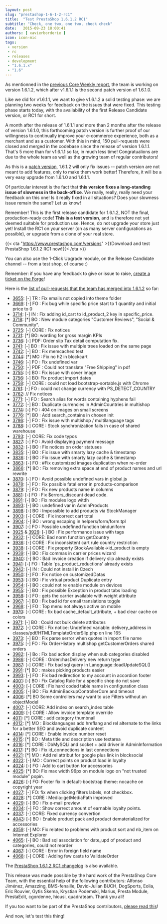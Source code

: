 ```yaml
---
layout: post
slug: "prestashop-1-6-1-2-rc1"
title:  "Test PrestaShop 1.6.1.2 RC1"
subtitle: "Check, one two, one two, check check"
date:   2015-09-23 18:00:41
authors: [ xavierborderie ]
icon: icon-mic
tags:
 - version
 - rc
 - releases
 - development
 - "1.6.1.x"
 - "1.6"
---
```


As mentionned in the [previous Core Weekly report](http://build.prestashop.com/news/coreweekly-35-36/), the team is working on version 1.6.1.2, which after v1.6.1.1 is the second patch version of 1.6.1.0.

Like we did for v1.6.1.1, we want to give v1.6.1.2 a solid testing phase: we are planning two weeks for feedback on the issues that were fixed. This testing phase starts today, with the availability of the first Release Candidate version, or RC1 for short.

A month after the release of 1.6.1.1 and more than 2 months after the release of version 1.6.1.0, this forthcoming patch version is further proof of our willingness to continually improve your e-commerce experience, both as a merchant and as a customer. With this in mind, 150 pull-requests were closed and merged in the codebase since the release of version 1.6.1.1. That's 5 more than for v1.6.1.1 so far, in much less time! Congratualions are due to the whole team as well as the growing team of regular contributors!

As this is a [patch version](http://build.prestashop.com/news/a-more-semantic-versioning-scheme/), 1.6.1.2 will only fix issues -- patch version are not meant to add features, only to make them work better! Therefore, it will be a very easy upgrade from 1.6.1.0 and 1.6.1.1.

Of particular interest is the fact that **this version fixes a long-standing issue of slowness in the back-office**. We really, really, really need your feedback on this one! Is it really fixed in all situations? Does your slowness issue remain the same? Let us know!

Remember! This is the first release candidate for 1.6.1.2, NOT the final, production-ready code! <b>This is a test version</b>, and is therefore not yet deemed suitable for production use. Hence, do not upgrade your store just yet! Install the RC1 on your server (on as many server configurations as possible), or upgrade from a clone of your real store.

{{< cta "https://www.prestashop.com/versions" >}}Download and test PrestaShop 1.6.1.2 RC1 now!{{< /cta >}}

You can also use the 1-Click Upgrade module, on the Release Candidate channel -- from a test shop, of course :)

Remember: if you have any feedback to give or issue to raise, [create a ticket on the Forge](http://doc.prestashop.com/display/PS16/How+to+use+the+Forge+to+contribute+to+PrestaShop)!

Here is the [list of pull-requests that the team has merged into 1.6.1.2](https://github.com/PrestaShop/PrestaShop/pulls?page=1&q=is%3Apr+base%3A1.6.1.x+is%3Aclosed+merged%3A%3E2015-08-17&utf8=%E2%9C%93) so far:

 * [3655](https://github.com/PrestaShop/PrestaShop/pull/3655): [-] TR : Fix emails not copied into theme folder
 * [3669](https://github.com/PrestaShop/PrestaShop/pull/3669): [-] FO : Fix bug while specific price start to 1 quantity and initial price to 0
 * [3714](https://github.com/PrestaShop/PrestaShop/pull/3714): [-] IN : Fix adding id_cart to id_product_2 key in specific_price.
 * [3718](https://github.com/PrestaShop/PrestaShop/pull/3718): [*] BO : New module categories "Customer Reviews", "Social & Community".
 * [3725](https://github.com/PrestaShop/PrestaShop/pull/3725): [-] CORE : Fix notices
 * [3731](https://github.com/PrestaShop/PrestaShop/pull/3731): [*] BO: wording for gross margin KPIs
 * [3736](https://github.com/PrestaShop/PrestaShop/pull/3736): [-] PDF: Order slip Tax detail computation fix.
 * [3741](https://github.com/PrestaShop/PrestaShop/pull/3741): [-] BO : Fix issue with multiple trees loaded on the same page
 * [3742](https://github.com/PrestaShop/PrestaShop/pull/3742): [-] BO : Fix memcached test
 * [3744](https://github.com/PrestaShop/PrestaShop/pull/3744): [*] MO : Fix no h2 in blockcart
 * [3746](https://github.com/PrestaShop/PrestaShop/pull/3746): [-] FO : Fix undefined var
 * [3750](https://github.com/PrestaShop/PrestaShop/pull/3750): [-] PDF : Could not translate "Free Shipping" in pdf
 * [3755](https://github.com/PrestaShop/PrestaShop/pull/3755): [-] BO : Fix issue with cover image
 * [3756](https://github.com/PrestaShop/PrestaShop/pull/3756): [-] BO: Fix product import dates
 * [3758](https://github.com/PrestaShop/PrestaShop/pull/3758): [-] CORE : could not load bootstrap-sortable.js with Chrome
 * [3761](https://github.com/PrestaShop/PrestaShop/pull/3761): [-] FO : could not change currency with PS_DETECT_COUNTRY
 * [3762](https://github.com/PrestaShop/PrestaShop/pull/3762): // Fix notices
 * [3771](https://github.com/PrestaShop/PrestaShop/pull/3771): [-] FO : Search alias for words containing hyphens fail
 * [3772](https://github.com/PrestaShop/PrestaShop/pull/3772): [-] BO : Duplicate currencies in AdminCountries in multishop
 * [3774](https://github.com/PrestaShop/PrestaShop/pull/3774): [-] FO : 404 on images on small screens
 * [3776](https://github.com/PrestaShop/PrestaShop/pull/3776): [*] BO : Add search_contains in chosen init
 * [3786](https://github.com/PrestaShop/PrestaShop/pull/3786): [-] FO : Fix issue with multishop / multilanguage tags
 * [3788](https://github.com/PrestaShop/PrestaShop/pull/3788): [-] CORE : Stock synchronization fails in case of shared warehouse
 * [3793](https://github.com/PrestaShop/PrestaShop/pull/3793): [-] CORE: Fix code typos
 * [3827](https://github.com/PrestaShop/PrestaShop/pull/3827): [-] FO : Avoid displaying payment message
 * [3832](https://github.com/PrestaShop/PrestaShop/pull/3832): [-] BO : Fix notices on order statuses
 * [3835](https://github.com/PrestaShop/PrestaShop/pull/3835): [-] BO : Fix issue with smarty lazy cache & timestamp
 * [3836](https://github.com/PrestaShop/PrestaShop/pull/3836): [-] BO : Fix issue with smarty lazy cache & timestamp
 * [3863](https://github.com/PrestaShop/PrestaShop/pull/3863): [-] FO : #Fix customized images duplication when re-order
 * [3866](https://github.com/PrestaShop/PrestaShop/pull/3866): [*] BO : Fix removing extra space at end of product names and url rewrite
 * [3870](https://github.com/PrestaShop/PrestaShop/pull/3870): [-] FO : Avoid possible undefined vars in global.js
 * [3878](https://github.com/PrestaShop/PrestaShop/pull/3878): [-] FO : Fix possible fatal error in products-comparison
 * [3879](https://github.com/PrestaShop/PrestaShop/pull/3879): [-] FO : Fix new products name in columns
 * [3881](https://github.com/PrestaShop/PrestaShop/pull/3881): [-] FO : Fix $errors_discount dead code.
 * [3891](https://github.com/PrestaShop/PrestaShop/pull/3891): [-] BO : Fix modules logo witdh
 * [3893](https://github.com/PrestaShop/PrestaShop/pull/3893): [-] BO : undefined var in AdminProducts
 * [3898](https://github.com/PrestaShop/PrestaShop/pull/3898): [-] BO : Impossible to add products via StockManager
 * [3903](https://github.com/PrestaShop/PrestaShop/pull/3903): [-] CORE : Fix incorrect cart total
 * [3904](https://github.com/PrestaShop/PrestaShop/pull/3904): [-] BO : wrong escaping in helpers/form/form.tpl
 * [3907](https://github.com/PrestaShop/PrestaShop/pull/3907): [-] FO : Possible undefined function binduniform
 * [3925](https://github.com/PrestaShop/PrestaShop/pull/3925) & [3926](https://github.com/PrestaShop/PrestaShop/pull/3926): [-] BO : Fix performance issue with tags
 * [3932](https://github.com/PrestaShop/PrestaShop/pull/3932): [-] CORE: Bad norm function getCountry
 * [3936](https://github.com/PrestaShop/PrestaShop/pull/3936): [-] CORE : Fix inconsistent cart rule country restriction
 * [3938](https://github.com/PrestaShop/PrestaShop/pull/3938): [-] CORE : Fix property StockAvailable->id_product is empty
 * [3939](https://github.com/PrestaShop/PrestaShop/pull/3939): [-] BO : Fix commas in carrier prices wizard
 * [3940](https://github.com/PrestaShop/PrestaShop/pull/3940): [-] BO : Bad invoice creation if delivery slip already exists
 * [3941](https://github.com/PrestaShop/PrestaShop/pull/3941): [-] FO : Table 'ps_product_reductions' already exists
 * [3942](https://github.com/PrestaShop/PrestaShop/pull/3942): [-] IN : Could not install in Czech
 * [3950](https://github.com/PrestaShop/PrestaShop/pull/3950): [-] FO : Fix notice on customizedDatas
 * [3953](https://github.com/PrestaShop/PrestaShop/pull/3953): [-] BO : Fix virtual product Duplicate entry
 * [3954](https://github.com/PrestaShop/PrestaShop/pull/3954): [-] BO : could not re enable module on devices
 * [3955](https://github.com/PrestaShop/PrestaShop/pull/3955): [-] BO : Fix possible Exception in product tabs loading
 * [3958](https://github.com/PrestaShop/PrestaShop/pull/3958): [-] FO :  gets the carrier available with weight attribute
 * [3967](https://github.com/PrestaShop/PrestaShop/pull/3967): [-] BO : Fix bad id for email translations toggle
 * [3968](https://github.com/PrestaShop/PrestaShop/pull/3968): [-] FO : Top menu not always active on mobile
 * [3970](https://github.com/PrestaShop/PrestaShop/pull/3970): [-] CORE : fix bad cache_default_attribute, + bad clear cache on colors
 * [3971](https://github.com/PrestaShop/PrestaShop/pull/3971): [-] BO : Could not bulk delete attributes
 * [3972](https://github.com/PrestaShop/PrestaShop/pull/3972): [-] CORE : Fix notice: Undefined variable: delivery_address in classes/pdf/HTMLTemplateOrderSlip.php on line 165
 * [3973](https://github.com/PrestaShop/PrestaShop/pull/3973): [-] BO : Fix parse serror when quotes in import file name
 * [3975](https://github.com/PrestaShop/PrestaShop/pull/3975): [-] FO : Fix OrderHistory multishop getCustomerOrders shared orders
 * [3982](https://github.com/PrestaShop/PrestaShop/pull/3982): [-] Bo : Fix bad action display when sub categories disabled
 * [3986](https://github.com/PrestaShop/PrestaShop/pull/3986): [-] CORE : Order::hasDelivery new return type
 * [3987](https://github.com/PrestaShop/PrestaShop/pull/3987): [-] CORE : Fix bad sql query in Lanqguage::loadUpdateSQL()
 * [3991](https://github.com/PrestaShop/PrestaShop/pull/3991): [*] BO : makes picking products easier
 * [3993](https://github.com/PrestaShop/PrestaShop/pull/3993): [-] FO : Fix bad redirection to my account in accordion footer
 * [4001](https://github.com/PrestaShop/PrestaShop/pull/4001): [-] BO : Fix Catalog Rule for a specific shop do not save
 * [4003](https://github.com/PrestaShop/PrestaShop/pull/4003): [-] CORE : Fix hard coded table name in configuration class
 * [4005](https://github.com/PrestaShop/PrestaShop/pull/4005): [-] BO : Fix AdminBackupControllerCore and timeout
 * [4006](https://github.com/PrestaShop/PrestaShop/pull/4006): [*] BO Some controllers may want to use Filters without an objectModel
 * [4007](https://github.com/PrestaShop/PrestaShop/pull/4007): [-] CORE: Add index on search_index table
 * [4009](https://github.com/PrestaShop/PrestaShop/pull/4009): [-] CORE : Allow invoice template override
 * [4011](https://github.com/PrestaShop/PrestaShop/pull/4011): [*] CORE : add category thumbnail
 * [4012](https://github.com/PrestaShop/PrestaShop/pull/4012): [*] MO : Blocklanguages add hreflang and rel alternate to the links for a better SEO and avoid duplicate content
 * [4014](https://github.com/PrestaShop/PrestaShop/pull/4014): [*] CORE : Enable invoice number reset
 * [4015](https://github.com/PrestaShop/PrestaShop/pull/4015): [*] BO : Meta title and description use textarea
 * [4016](https://github.com/PrestaShop/PrestaShop/pull/4016): [*] CORE : DbMySQLi and socket + add driver in AdminInformation
 * [4017](https://github.com/PrestaShop/PrestaShop/pull/4017): [*] BO : Fix id_connections in last connections
 * [4021](https://github.com/PrestaShop/PrestaShop/pull/4021): [*] MO : Add rel attribut for google plus link in blocksocial
 * [4022](https://github.com/PrestaShop/PrestaShop/pull/4022): [-] MO : Correct points on product load in loyalty
 * [4024](https://github.com/PrestaShop/PrestaShop/pull/4024): [-] FO : Add to cart button for accessories
 * [4025](https://github.com/PrestaShop/PrestaShop/pull/4025): [*] BO: Fix max width 96px on module logo on "not trusted module" popin.
 * [4026](https://github.com/PrestaShop/PrestaShop/pull/4026): [-] FO: Footer fix in default-bootstrap theme: nocache on copyright year
 * [4027](https://github.com/PrestaShop/PrestaShop/pull/4027): [-] FO: fix when clicking filters labels, not checkbox.
 * [4028](https://github.com/PrestaShop/PrestaShop/pull/4028): [*] CORE : Media::getMediaPath improved
 * [4029](https://github.com/PrestaShop/PrestaShop/pull/4029): [-] BO : Fix e-mail preview
 * [4034](https://github.com/PrestaShop/PrestaShop/pull/4034): [-] FO : Show correct amount of earnable loyalty points.
 * [4037](https://github.com/PrestaShop/PrestaShop/pull/4037): [-] CORE: Fixed currency convertion
 * [4043](https://github.com/PrestaShop/PrestaShop/pull/4043): [-] BO : Enable product pack and product dematerialized for accessories
 * [4059](https://github.com/PrestaShop/PrestaShop/pull/4059): [-] MO: Fix related to problems with product sort and nb_item on Internet Explorer
 * [4065](https://github.com/PrestaShop/PrestaShop/pull/4065): [-] BO : Bad sql association for date_upd of product and categories, could not reorder
 * [4067](https://github.com/PrestaShop/PrestaShop/pull/4067): [-] CORE : Error in foreign field name
 * [4068](https://github.com/PrestaShop/PrestaShop/pull/4068): [-] CORE : Adding few casts to ValidateOrder

The [PrestaShop 1.6.1.2 RC1 changelog](https://www.prestashop.com/en/developers-versions/changelog/1.6.1.2-rc1) is also available.

This release was made possible by the hard work of the PrestaShop Core Team, with the essential help of the following contributors: Alfonso Jiménez, Amazzing, BMS-fenaille, David-Julian BUCH, DogSports, Eolia, Eric Rouvier, Gytis Skema, Krystian Podemski, Marius, Presta Module, PrestaEdit, cgordenne, hiousi, quadrateam. Thank you all!

If you too want to be part of the PrestaShop contributors, [please read this](http://doc.prestashop.com/display/PS16/Contributing+code+to+PrestaShop)!

And now, let's test this thing!
